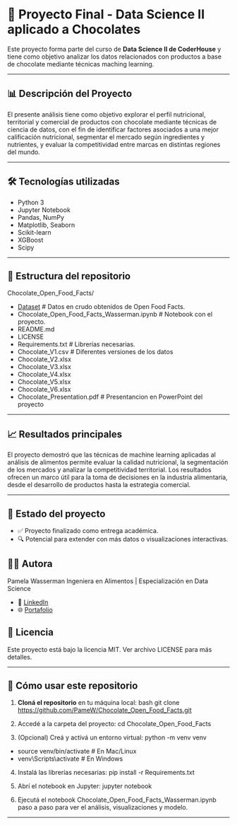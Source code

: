 # 🔐 Proyecto Final - Data Science II aplicado a Chocolates

Este proyecto forma parte del curso de **Data Science II de CoderHouse** y tiene como objetivo analizar los datos relacionados con productos a base de chocolate mediante técnicas maching learning.

---

## 📊 Descripción del Proyecto

El presente análisis tiene como objetivo explorar el perfil nutricional, territorial y comercial de productos con chocolate mediante técnicas de ciencia de datos, con el fin de identificar factores asociados a una mejor calificación nutricional, segmentar el mercado según ingredientes y nutrientes, y evaluar la competitividad entre marcas en distintas regiones del mundo.

---

## 🛠️ Tecnologías utilizadas

- Python 3
- Jupyter Notebook
- Pandas, NumPy
- Matplotlib, Seaborn
- Scikit-learn
- XGBoost
- Scipy

---

## 📁 Estructura del repositorio

Chocolate_Open_Food_Facts/
- [Dataset](https://world.openfoodfacts.org/data) # Datos en crudo obtenidos de Open Food Facts.
- Chocolate_Open_Food_Facts_Wasserman.ipynb # Notebook con el proyecto.
- README.md
- LICENSE
- Requirements.txt # Librerías necesarias.
- Chocolate_V1.csv # Diferentes versiones de los datos
- Chocolate_V2.xlsx
- Chocolate_V3.xlsx
- Chocolate_V4.xlsx
- Chocolate_V5.xlsx
- Chocolate_V6.xlsx
- Chocolate_Presentation.pdf # Presentancion en PowerPoint del proyecto

---

## 📈 Resultados principales

El proyecto demostró que las técnicas de machine learning aplicadas al análisis de alimentos permite evaluar la calidad nutricional, la segmentación de los mercados y analizar la competitividad territorial. Los resultados ofrecen un marco útil para la toma de decisiones en la industria alimentaria, desde el desarrollo de productos hasta la estrategia comercial.

---

## 📌 Estado del proyecto

- ✅ Proyecto finalizado como entrega académica.
- 🔍 Potencial para extender con más datos o visualizaciones interactivas.

## 👩‍💻 Autora

Pamela Wasserman
Ingeniera en Alimentos | Especialización en Data Science
- 💼 [LinkedIn](https://www.linkedin.com/in/pamela-wasserman)
- 🌐 [Portafolio](https://drive.google.com/file/d/17H7RrkCputtTCggmmZ2g4_2bYyDoIqk6/view?usp=sharing)

## 📜 Licencia

Este proyecto está bajo la licencia MIT. Ver archivo LICENSE para más detalles.

---

## 🚀 Cómo usar este repositorio

1. **Cloná el repositorio** en tu máquina local:
bash
git clone https://github.com/PameW/Chocolate_Open_Food_Facts.git


3. Accedé a la carpeta del proyecto:
cd Chocolate_Open_Food_Facts

4. (Opcional) Creá y activá un entorno virtual:
python -m venv venv
  - source venv/bin/activate  # En Mac/Linux
  - venv\Scripts\activate     # En Windows

4. Instalá las librerías necesarias:
pip install -r Requirements.txt

5. Abrí el notebook en Jupyter:
jupyter notebook

6. Ejecutá el notebook Chocolate_Open_Food_Facts_Wasserman.ipynb paso a paso para ver el análisis, visualizaciones y modelo.

---
